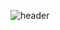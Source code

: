 ![header](https://capsule-render.vercel.app/api?type=Waving&color=0:EEFF00,100:a82da8&height=400&text=Welcome&desc=This%20is%20my%20portfolio%20GitHub.&animation=twinkling&fontColor=ffffff)
